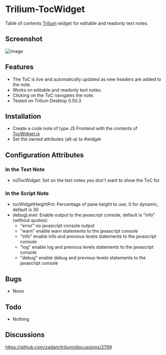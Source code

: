 # Trilium-TocWidget

Table of contents [Trilium](https://github.com/zadam/trilium/) widget for
editable and readonly text notes.

## Screenshot

![image](https://user-images.githubusercontent.com/6446344/164298494-909a51a7-f4db-4e86-9bea-e602a6508254.png)

## Features

- The ToC is live and automatically updated as new headers are added to the note.
- Works on editable and readonly text notes.
- Clicking on the ToC navigates the note.
- Tested on Trilium Desktop 0.50.3

## Installation
- Create a code note of type JS Frontend with the contents of [TocWidget.js](TocWidget.js)
- Set the owned attributes (alt-a) to #widget

## Configuration Attributes
### In the Text Note
- noTocWidget: Set on the text notes you don't want to show the ToC for
### In the Script Note
- tocWidgetHeightPct: Percentage of pane height to use, 0 for dynamic, default
  is 30
- debugLevel: Enable output to the javascript console, default is "info"
  (without quotes): 
    - "error" no javascript console output
    - "warn" enable warn statements to the javascript console
    - "info" enable info and previous levels statements to the javascript console
    - "log" enable log and previous levels statements to the javascript console
    - "debug" enable debug and previous levels statements to the javascript console

## Bugs
- None

## Todo
- Nothing

## Discussions

https://github.com/zadam/trilium/discussions/2799
